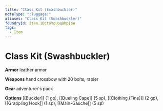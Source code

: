 ```yaml
---
title: "Class Kit (Swashbuckler)"
noteType: ":luggage:"
aliases: "Class Kit (Swashbuckler)"
foundryId: Item.1Bct8VqUoqBhpIbW
tags:
  - Item
---
```


# Class Kit (Swashbuckler)

**Armor** leather armor

**Weapons** hand crossbow with 20 bolts, rapier

**Gear** adventurer's pack

**Options** [[Buckler]] (1 gp), [[Dueling Cape]] (5 sp), [[Clothing (Fine)]] (2 gp), [[Grappling Hook]] (1 sp), [[Main-Gauche]] (5 sp)
